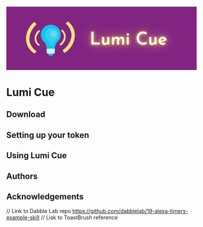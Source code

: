 ![Lumi Cue logo](images/lumi_cue_wide_header.png)
# Lumi Cue
## Download
## Setting up your token
## Using Lumi Cue
## Authors
## Acknowledgements
// Link to Dabble Lab repo
https://github.com/dabblelab/19-alexa-timers-example-skill
// Lisk to ToastBrush reference
